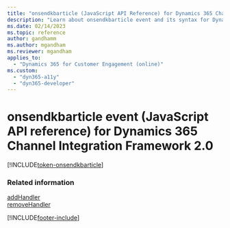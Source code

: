 ```yaml
---
title: "onsendkbarticle (JavaScript API Reference) for Dynamics 365 Channel Integration Framework 2.0 | MicrosoftDocs"
description: "Learn about onsendkbarticle event and its syntax for Dynamics 365 Channel Integration Framework 2.0."
ms.date: 02/14/2023
ms.topic: reference
author: gandhamm
ms.author: mgandham
ms.reviewer: mgandham
applies_to: 
  - "Dynamics 365 for Customer Engagement (online)"
ms.custom: 
  - "dyn365-a11y"
  - "dyn365-developer"
---
```


# onsendkbarticle event (JavaScript API reference) for Dynamics 365 Channel Integration Framework 2.0

[!INCLUDE[token-onsendkbarticle](../../../../shared/token-onsendkbarticle.md)]

### Related information

[addHandler](../../../../v1/develop/reference/microsoft-ciframework/addHandler.md)  
[removeHandler](../../../../v1/develop/reference/microsoft-ciframework/removeHandler.md)  


[!INCLUDE[footer-include](../../../../../includes/footer-banner.md)]
